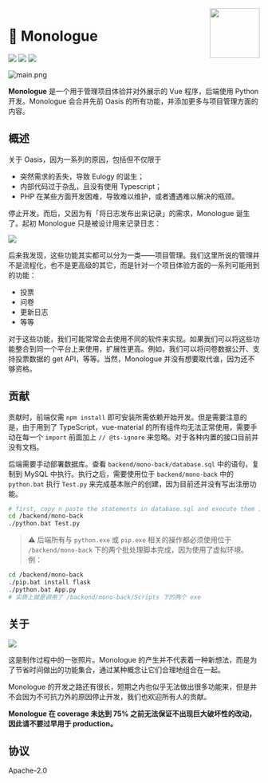<img src="https://i.loli.net/2020/04/11/YIQc1JMwU2LbSz5.png" align="right" width="100" height="100">

# 💬 Monologue

![](https://img.shields.io/badge/coverage-25%25-red?style=flat)
![](https://img.shields.io/badge/front-Vue.js-brightgreen?style=flat&logo=vue.js)
![](https://img.shields.io/badge/back-python-blue?style=flat&logo=python)

![main.png](https://i.loli.net/2020/04/11/CAD8nRzkWmxSFKU.png)

**Monologue** 是一个用于管理项目体验并对外展示的 Vue 程序，后端使用 Python 开发。Monologue 会合并先前 Oasis 的所有功能，并添加更多与项目管理方面的内容。

## 概述

关于 Oasis，因为一系列的原因，包括但不仅限于

- 突然需求的丢失，导致 Eulogy 的诞生；
- 内部代码过于杂乱，且没有使用 Typescript；
- PHP 在某些方面开发困难，导致难以维护，或者遭遇难以解决的瓶颈。

停止开发。而后，又因为有「将日志发布出来记录」的需求，Monologue 诞生了。起初 Monologue 只是被设计用来记录日志：

![](https://i.loli.net/2020/04/19/Z6lO7pRDrw8t9Mj.png)

后来我发现，这些功能其实都可以分为一类——项目管理。我们这里所说的管理并不是流程化，也不是更高级的其它，而是针对一个项目体验方面的一系列可能用到的功能：

- 投票
- 问卷
- 更新日志
- 等等

对于这些功能，我们可能常常会去使用不同的软件来实现。如果我们可以将这些功能整合到同一个平台上来使用，扩展性更高。例如，我们可以将问卷数据公开、支持投票数据的 get API，等等。当然，Monologue 并没有想要取代谁，因为还不够资格。

## 贡献

贡献时，前端仅需 `npm install` 即可安装所需依赖开始开发。但是需要注意的是，由于用到了 TypeScript，vue-material 的所有组件均无法正常使用，需要手动在每一个 `import` 前面加上 `// @ts-ignore` 来忽略。对于各种内置的接口目前并没有文档。

后端需要手动部署数据库。查看 `backend/mono-back/database.sql` 中的语句，复制到 MySQL 中执行。执行之后，需要使用位于 `backend/mono-back` 中的 `python.bat` 执行 `Test.py` 来完成基本账户的创建，因为目前还并没有写出注册功能。

```bash
# first, copy n paste the statements in database.sql and execute them in the mysql command prompt.
cd /backend/mono-back
./python.bat Test.py
```

> ⚠ 后端所有与 `python.exe` 或 `pip.exe` 相关的操作都必须使用位于 `/backend/mono-back` 下的两个批处理脚本完成，因为使用了虚拟环境。例：
```bash
cd /backend/mono-back
./pip.bat install flask
./python.bat App.py
# 实质上就是调用了 /backend/mono-back/Scripts 下的两个 exe
```

## 关于

![](https://i.loli.net/2020/04/22/HVgw5caiYed3Lxk.jpg)

这是制作过程中的一张照片。Monologue 的产生并不代表着一种新想法，而是为了节省时间做出的功能集合，通过某种概念让它们合理地组合在一起。

Monologue 的开发之路还有很长，短期之内也似乎无法做出很多功能来，但是并不会因为不可抗力外的原因停止开发，我们也欢迎所有人的贡献。

**Monologue 在 coverage 未达到 75% 之前无法保证不出现巨大破坏性的改动，因此请不要过早用于 production。**

## 协议

Apache-2.0

